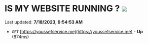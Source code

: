 # IS MY WEBSITE RUNNING ? [![](https://img.shields.io/static/v1?label=Sponsor&message=%E2%9D%A4&logo=GitHub&color=%23fe8e86)](https://github.com/sponsors/<username>)

Last updated: **7/18/2023, 9:54:53 AM**

- `GET` [https://youssefservice.me](https://youssefservice.me) - **Up** (874ms)
